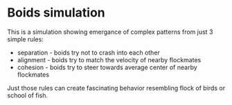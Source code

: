 # Boids simulation

This is a simulation showing emergance of complex patterns from just 3 simple rules:

* separation - boids try not to crash into each other
* alignment - boids try to match the velocity of nearby flockmates
* cohesion - boids try to steer towards average center of nearby flockmates

Just those rules can create fascinating behavior resembling flock of birds or school of fish.
